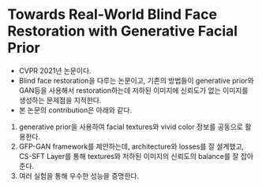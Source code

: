 Towards Real-World Blind Face Restoration with Generative Facial Prior
=========================
+ CVPR 2021년 논문이다. 
+ Blind face restoration을 다루는 논문이고, 기존의 방법들이 generative prior와 GAN등을 사용해서 restoration하는데 저하된 이미지에 신뢰도가 없는 이미지를 생성하는 문제점을 지적한다.
+ 본 논문의 contribution은 아래와 같다.
1. generative prior을 사용하여 facial textures와 vivid color 정보를 공동으로 활용한다.
2. GFP-GAN framework를 제안하는데, architecture와 losses를 잘 설계했고, CS-SFT Layer를 통해 textures와 저하된 이미지의 신뢰도의 balance를 잘 잡아준다.
3. 여러 실험을 통해 우수한 성능을 증명한다.
